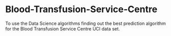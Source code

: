 # Blood-Transfusion-Service-Centre
To use the Data Science algorithms finding out the best prediction algorithm for the Blood Transfusion Service Centre UCI data set. 
